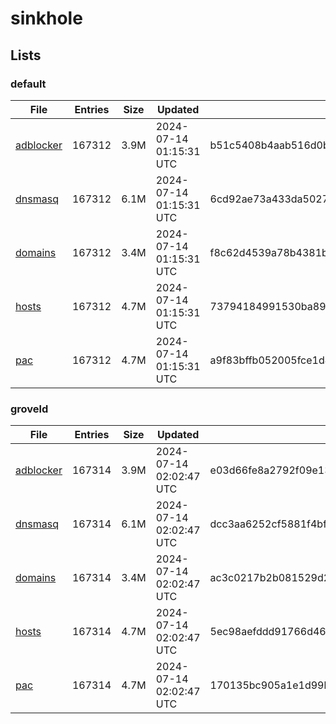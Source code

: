 # sinkhole

## Lists

### default

|File|Entries|Size|Updated|Hash|
|-|-|-|-|-|
|[adblocker](https://raw.githubusercontent.com/groveld/sinkhole/lists/default/adblocker.txt)|167312|3.9M|2024-07-14 01:15:31 UTC|b51c5408b4aab516d0b3e25b307c18b2c3060306b4d25c99d6e10608122d005a|
|[dnsmasq](https://raw.githubusercontent.com/groveld/sinkhole/lists/default/dnsmasq.txt)|167312|6.1M|2024-07-14 01:15:31 UTC|6cd92ae73a433da502757a3bae1ed65f933ceed109445e6cb766e7f04fd085af|
|[domains](https://raw.githubusercontent.com/groveld/sinkhole/lists/default/domains.txt)|167312|3.4M|2024-07-14 01:15:31 UTC|f8c62d4539a78b4381be7c7788263c7e97eed7f356aa10fc0ceeb5b562200e52|
|[hosts](https://raw.githubusercontent.com/groveld/sinkhole/lists/default/hosts.txt)|167312|4.7M|2024-07-14 01:15:31 UTC|73794184991530ba8984488f368db92215871fe1cb70b5cb99a072ca9a440b0c|
|[pac](https://raw.githubusercontent.com/groveld/sinkhole/lists/default/pac.txt)|167312|4.7M|2024-07-14 01:15:31 UTC|a9f83bffb052005fce1d4d064679f605b300fd0a0521b4fdc57c35fdd08b9820|

### groveld

|File|Entries|Size|Updated|Hash|
|-|-|-|-|-|
|[adblocker](https://raw.githubusercontent.com/groveld/sinkhole/lists/groveld/adblocker.txt)|167314|3.9M|2024-07-14 02:02:47 UTC|e03d66fe8a2792f09e136b561b9105edc10e733e88f0d28d52bd2e2761818ca8|
|[dnsmasq](https://raw.githubusercontent.com/groveld/sinkhole/lists/groveld/dnsmasq.txt)|167314|6.1M|2024-07-14 02:02:47 UTC|dcc3aa6252cf5881f4bf28e4f6291c5c27e3336cbe54eb4437daf5d3050eec9b|
|[domains](https://raw.githubusercontent.com/groveld/sinkhole/lists/groveld/domains.txt)|167314|3.4M|2024-07-14 02:02:47 UTC|ac3c0217b2b081529d2f6fcf8e3bcfa5f6130c9b1b4ae7537fe480e64df05192|
|[hosts](https://raw.githubusercontent.com/groveld/sinkhole/lists/groveld/hosts.txt)|167314|4.7M|2024-07-14 02:02:47 UTC|5ec98aefddd91766d465c091b2562a6fec72929605ac49ad916e0802650b8706|
|[pac](https://raw.githubusercontent.com/groveld/sinkhole/lists/groveld/pac.txt)|167314|4.7M|2024-07-14 02:02:47 UTC|170135bc905a1e1d99ba129366fe8d7f071ac972278b97dfefee6682e034d34d|
